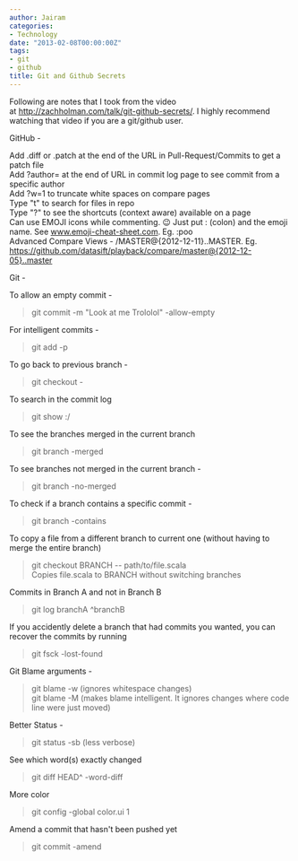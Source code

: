 ```yaml
---
author: Jairam
categories:
- Technology
date: "2013-02-08T00:00:00Z"
tags:
- git
- github
title: Git and Github Secrets
---
```

Following are notes that I took from the video at <http://zachholman.com/talk/git-github-secrets/>. I highly recommend watching that video if you are a git/github user.

GitHub -

Add .diff or .patch at the end of the URL in Pull-Request/Commits to get a patch file  
Add ?author=<username> at the end of URL in commit log page to see commit from a specific author  
Add ?w=1 to truncate white spaces on compare pages  
Type "t" to search for files in repo  
Type "?" to see the shortcuts (context aware) available on a page  
Can use EMOJI icons while commenting. :wink: Just put : (colon) and the emoji name. See www.emoji-cheat-sheet.com. Eg. :poo  
Advanced Compare Views - <url>/MASTER@{2012-12-11}..MASTER. Eg. https://github.com/datasift/playback/compare/master@{2012-12-05}..master

Git -

To allow an empty commit -  
> git commit -m "Look at me Trololol" -allow-empty

For intelligent commits -  
> git add -p

To go back to previous branch -  
> git checkout -

To search in the commit log  
> git show :/<search keyword>

To see the branches merged in the current branch  
> git branch -merged

To see branches not merged in the current branch -  
> git branch -no-merged

To check if a branch contains a specific commit -  
> git branch -contains <commit SHA>

To copy a file from a different branch to current one (without having to merge the entire branch)  
> git checkout BRANCH -- path/to/file.scala  
Copies file.scala to BRANCH without switching branches

Commits in Branch A and not in Branch B  
> git log branchA ^branchB

If you accidently delete a branch that had commits you wanted, you can recover the commits by running  
> git fsck -lost-found

Git Blame arguments -  
> git blame -w (ignores whitespace changes)  
> git blame -M (makes blame intelligent. It ignores changes where code line were just moved)

Better Status -  
> git status -sb (less verbose)

See which word(s) exactly changed  
> git diff HEAD^ -word-diff

More color  
> git config -global color.ui 1

Amend a commit that hasn't been pushed yet  
> git commit -amend
